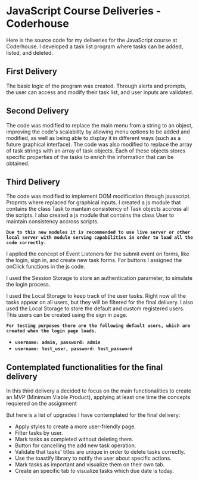 # JavaScript Course Deliveries - Coderhouse

Here is the source code for my deliveries for the JavaScript course at Coderhouse. I developed a task list program where tasks can be added, listed, and deleted.

## First Delivery

The basic logic of the program was created. Through alerts and prompts, the user can access and modify their task list, and user inputs are validated.

## Second Delivery

The code was modified to replace the main menu from a string to an object, improving the code's scalability by allowing menu options to be added and modified, as well as being able to display it in different ways (such as a future graphical interface). The code was also modified to replace the array of task strings with an array of task objects. Each of these objects stores specific properties of the tasks to enrich the information that can be obtained.

## Third Delivery

The code was modified to implement DOM modification through javascript. Propmts where replaced for graphical inputs. I created a js module that contains the class Task to mantain consistency of Task objects accross all the scripts. I also created a js module that contains the class User to maintain consistency accross scripts.

**` Due to this new modules it is recommended to use live server or other local server with module serving capabilities in order to load all the code correctly. `**

I applied the concept of Event Listeners for the submit event on forms, like the login, sign in, and create new task forms. For buttons I assigned the onClick functions in the js code. 

I used the Session Storage to store an authentication parameter, to simulate the login process.

I used the Local Storage to keep track of the user tasks. Right now all the tasks appear on all users, but they will be filtered for the final delivery.
I also used the Local Storage to store the default and custom registered users. This users can be created using the sign in page.

**` For testing purposes there are the following default users, which are created when the login page loads. `**

* **` username: admin, password: admin `**
* **` username: test_user, password: test_password `**

## Contemplated functionalities for the final delivery
In this third delivery a decided to focus on the main functionalities to create an MVP (Minimum Viable Product), applying at least one time the concepts requiered on the assignment

But here is a list of upgrades I have contemplated for the final delivery:

* Apply styles to create a more user-friendly page.
* Filter tasks by user.
* Mark tasks as completed without deleting them.
* Button for cancelling the add new task operation.
* Validate that tasks' titles are unique in order to delete tasks correctly.
* Use the toastify library to notify the user about specific actions.
* Mark tasks as important and visualize them on their own tab.
* Create an specific tab to visualize tasks which due date is today.
